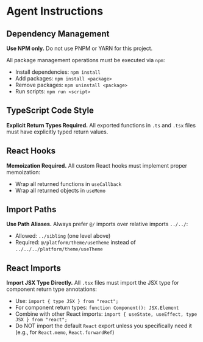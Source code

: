 # Agent Instructions

## Dependency Management

**Use NPM only.** Do not use PNPM or YARN for this project.

All package management operations must be executed via `npm`:

- Install dependencies: `npm install`
- Add packages: `npm install <package>`
- Remove packages: `npm uninstall <package>`
- Run scripts: `npm run <script>`

## TypeScript Code Style

**Explicit Return Types Required.** All exported functions in `.ts` and `.tsx` files must have explicitly typed return values.

## React Hooks

**Memoization Required.** All custom React hooks must implement proper memoization:

- Wrap all returned functions in `useCallback`
- Wrap all returned objects in `useMemo`

## Import Paths

**Use Path Aliases.** Always prefer `@/` imports over relative imports `../../`:

- Allowed: `../sibling` (one level above)
- Required: `@/platform/theme/useTheme` instead of `../../../platform/theme/useTheme`

## React Imports

**Import JSX Type Directly.** All `.tsx` files must import the JSX type for component return type annotations:

- Use: `import { type JSX } from "react";`
- For component return types: `function Component(): JSX.Element`
- Combine with other React imports: `import { useState, useEffect, type JSX } from "react";`
- Do NOT import the default `React` export unless you specifically need it (e.g., for `React.memo`, `React.forwardRef`)
